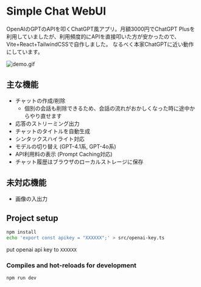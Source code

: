 # Simple Chat WebUI

OpenAIのGPTのAPIを叩くChatGPT風アプリ。月額3000円でChatGPT Plusを利用していましたが、利用頻度的にAPIを直接叩いた方が安かったので、Vite+React+TailwindCSSで自作しました。
なるべく本家ChatGPTに近い動作にしています。

![demo.gif](demo.gif)

## 主な機能

* チャットの作成/削除
  * 個別の会話も削除できるため、会話の流れがおかしくなった時に途中からやり直せます
* 応答のストリーミング出力
* チャットのタイトルを自動生成
* シンタックスハイライト対応
* モデルの切り替え (GPT-4.1系, GPT-4o系)
* API利用料の表示 (Prompt Caching対応)
* チャット履歴はブラウザのローカルストレージに保存

## 未対応機能
* 画像の入出力


## Project setup

```bash
npm install
echo 'export const apikey = "XXXXXX";' > src/openai-key.ts
```
put openai api key to `XXXXXX`

### Compiles and hot-reloads for development
```
npm run dev
```